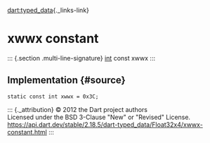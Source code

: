 [dart:typed\_data](../../dart-typed_data/dart-typed_data-library){._links-link}

xwwx constant
=============

::: {.section .multi-line-signature}
[int](../../dart-core/int-class) const xwwx
:::

Implementation {#source}
--------------

``` {.language-dart data-language="dart"}
static const int xwwx = 0x3C;
```

::: {._attribution}
© 2012 the Dart project authors\
Licensed under the BSD 3-Clause \"New\" or \"Revised\" License.\
<https://api.dart.dev/stable/2.18.5/dart-typed_data/Float32x4/xwwx-constant.html>
:::
